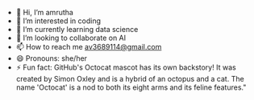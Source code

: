 - 👋 Hi, I’m amrutha 
- 👀 I’m interested in coding
- 🌱 I’m currently learning data science 
- 💞️ I’m looking to collaborate on AI
- 📫 How to reach me av3689114@gmail.com 
- 😄 Pronouns: she/her
- ⚡ Fun fact: GitHub's Octocat mascot has its own backstory! It was created by Simon Oxley and is a hybrid of an octopus and a cat. The name 'Octocat' is a nod to both its eight arms and its feline features."



<!---
Amrutha-git951/Amrutha-git951 is a ✨ special ✨ repository because its `README.md` (this file) appears on your GitHub profile.
You can click the Preview link to take a look at your changes.
--->
